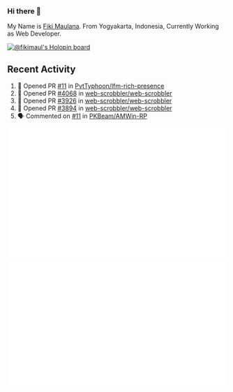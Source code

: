 ### Hi there 👋

My Name is <a rel="me" href="https://mastodon.social/@fiki">Fiki Maulana</a>. From Yogyakarta, Indonesia, Currently Working as Web Developer.

[![@fikimaul's Holopin board](https://holopin.io/api/user/board?user=fikimaul)](https://holopin.io/@fikimaul)

## Recent Activity

<!--START_SECTION:activity-->
1. 💪 Opened PR [#11](https://github.com/PvtTyphoon/lfm-rich-presence/pull/11) in [PvtTyphoon/lfm-rich-presence](https://github.com/PvtTyphoon/lfm-rich-presence)
2. 💪 Opened PR [#4068](https://github.com/web-scrobbler/web-scrobbler/pull/4068) in [web-scrobbler/web-scrobbler](https://github.com/web-scrobbler/web-scrobbler)
3. 💪 Opened PR [#3926](https://github.com/web-scrobbler/web-scrobbler/pull/3926) in [web-scrobbler/web-scrobbler](https://github.com/web-scrobbler/web-scrobbler)
4. 💪 Opened PR [#3894](https://github.com/web-scrobbler/web-scrobbler/pull/3894) in [web-scrobbler/web-scrobbler](https://github.com/web-scrobbler/web-scrobbler)
5. 🗣 Commented on [#11](https://github.com/PKBeam/AMWin-RP/issues/11#issuecomment-1529346095) in [PKBeam/AMWin-RP](https://github.com/PKBeam/AMWin-RP)
<!--END_SECTION:activity-->

![](https://raw.githubusercontent.com/fikimaul/github-stats/master/generated/overview.svg#gh-light-mode-only)
![](https://raw.githubusercontent.com/fikimaul/github-stats/master/generated/languages.svg#gh-light-mode-only)
